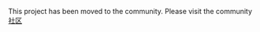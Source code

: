 This project has been moved to the community. Please visit the community[社区](https://github.com/napalm-automation-community/napalm-huawei-vrp)
